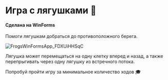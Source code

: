 # Игра с лягушками 🐸
#### Сделана на **WinForms**

Помоги лягушкам добраться до противоположного берега.

![FrogsWinFormsApp_FDXUiHHSqC](https://github.com/IrinaKoroban/FrogsWinFormApp/assets/114438929/cec4ff04-bf70-4ca0-a47d-0cdd0cc807b6)

Лягушка может перемещаться на одну клетку вперед и назад, а также перепрыгивать через одну лягушку из встречного потока.

Попробуй пройти игру за минимальное количество ходов :mortar_board:
